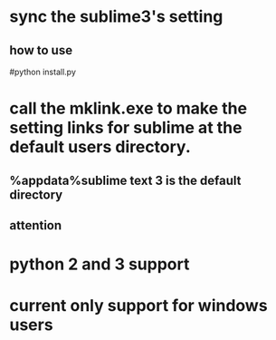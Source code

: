sync the sublime3's setting 
===========================

how to use
------------------------
#python install.py

# call the mklink.exe to make the setting links for sublime at the default users directory.

## %appdata%sublime text 3 is the default directory

attention
-------------------------

# python 2 and 3 support

# current only support for windows users  
